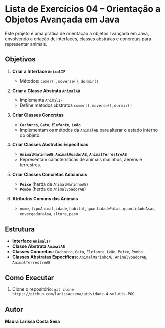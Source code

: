 # Lista de Exercícios 04 – Orientação a Objetos Avançada em Java

Este projeto é uma prática de orientação a objetos avançada em Java, envolvendo a criação de interfaces, classes abstratas e concretas para representar animais.

## Objetivos

1. **Criar a Interface `AnimalIF`**
   - Métodos: `comer()`, `moverse()`, `dormir()`

2. **Criar a Classe Abstrata `AnimalAB`**
   - Implementa `AnimalIF`
   - Define métodos abstratos `comer()`, `moverse()`, `dormir()`

3. **Criar Classes Concretas**
   - **`Cachorro`**, **`Gato`**, **`Elefante`**, **`Leão`**
   - Implementam os métodos da `AnimalAB` para alterar o estado interno do objeto.

4. **Criar Classes Abstratas Específicas**
   - **`AnimalMarinhoAB`**, **`AnimalVoadorAB`**, **`AnimalTerrestreAB`**
   - Representam características de animais marinhos, aéreos e terrestres.

5. **Criar Classes Concretas Adicionais**
   - **`Peixe`** (herda de `AnimalMarinhoAB`)
   - **`Pombo`** (herda de `AnimalVoadorAB`)

6. **Atributos Comuns dos Animais**
   - `nome`, `tipoAnimal`, `idade`, `habitat`, `quantidadePatas`, `quantidadeAsas`, `envergaduraAsa`, `altura`, `peso`

## Estrutura

- **Interface `AnimalIF`**
- **Classe Abstrata `AnimalAB`**
- **Classes Concretas:** `Cachorro`, `Gato`, `Elefante`, `Leão`, `Peixe`, `Pombo`
- **Classes Abstratas Específicas:** `AnimalMarinhoAB`, `AnimalVoadorAB`, `AnimalTerrestreAB`

## Como Executar

1. Clone o repositório:
   ```git clone https://github.com/larissacsena/atividade-4-solutis-POO```
   
## Autor

**Maura Larissa Costa Sena**
